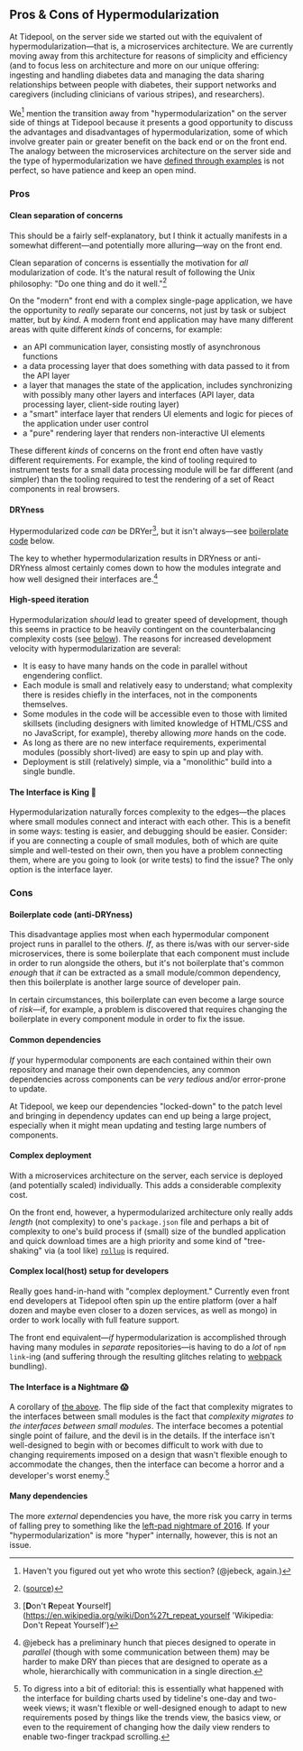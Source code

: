 ## Pros & Cons of Hypermodularization

At Tidepool, on the server side we started out with the equivalent of hypermodularization—that is, a microservices architecture. We are currently moving away from this architecture for reasons of simplicity and efficiency (and to focus less on architecture and more on our unique offering: ingesting and handling diabetes data and managing the data sharing relationships between people with diabetes, their support networks and caregivers (including clinicians of various stripes), and researchers).

We[^a] mention the transition away from "hypermodularization" on the server side of things at Tidepool because it presents a good opportunity to discuss the advantages and disadvantages of hypermodularization, some of which involve greater pain or greater benefit on the back end or on the front end. The analogy between the microservices architecture on the server side and the type of hypermodularization we have [defined through examples](what-is-hypermodular.md) is not perfect, so have patience and keep an open mind.

### Pros

#### Clean separation of concerns

This should be a fairly self-explanatory, but I think it actually manifests in a somewhat different—and potentially more alluring—way on the front end.

Clean separation of concerns is essentially the motivation for *all* modularization of code. It's the natural result of following the Unix philosophy: "Do one thing and do it well."[^b]

On the "modern" front end with a complex single-page application, we have the opportunity to *really* separate our concerns, not just by task or subject matter, but by *kind*. A modern front end application may have many different areas with quite different *kinds* of concerns, for example:

- an API communication layer, consisting mostly of asynchronous functions
- a data processing layer that does something with data passed to it from the API layer
- a layer that manages the state of the application, includes synchronizing with possibly many other layers and interfaces (API layer, data processing layer, client-side routing layer)
- a "smart" interface layer that renders UI elements and logic for pieces of the application under user control
- a "pure" rendering layer that renders non-interactive UI elements

These different *kinds* of concerns on the front end often have vastly different requirements. For example, the kind of tooling required to instrument tests for a small data processing module will be far different (and simpler) than the tooling required to test the rendering of a set of React components in real browsers.

#### DRYness

Hypermodularized code *can* be DRYer[^c], but it isn't always—see [boilerplate code](#boilerplate-code-antidryness) below.

The key to whether hypermodularization results in DRYness or anti-DRYness almost certainly comes down to how the modules integrate and how well designed their interfaces are.[^d]

#### High-speed iteration

Hypermodularization *should* lead to greater speed of development, though this seems in practice to be heavily contingent on the counterbalancing complexity costs (see [below](#cons)). The reasons for increased development velocity with hypermodularization are several:

- It is easy to have many hands on the code in parallel without engendering conflict.
- Each module is small and relatively easy to understand; what complexity there is resides chiefly in the interfaces, not in the components themselves.
- Some modules in the code will be accessible even to those with limited skillsets (including designers with limited knowledge of HTML/CSS and no JavaScript, for example), thereby allowing *more* hands on the code.
- As long as there are no new interface requirements, experimental modules (possibly short-lived) are easy to spin up and play with.
- Deployment is still (relatively) simple, via a "monolithic" build into a single bundle.

#### The Interface is King :crown:

Hypermodularization naturally forces complexity to the edges—the places where small modules connect and interact with each other. This is a benefit in some ways: testing is easier, and debugging should be easier. Consider: if you are connecting a couple of small modules, both of which are quite simple and well-tested on their own, then you have a problem connecting them, where are you going to look (or write tests) to find the issue? The only option is the interface layer.

### Cons

#### Boilerplate code (anti-DRYness)

This disadvantage applies most when each hypermodular component project runs in parallel to the others. *If*, as there is/was with our server-side microservices, there is some boilerplate that each component must include in order to run alongside the others, but it's not boilerplate that's common *enough* that *it* can be extracted as a small module/common dependency, then this boilerplate is another large source of developer pain.

In certain circumstances, this boilerplate can even become a large source of *risk*—if, for example, a problem is discovered that requires changing the boilerplate in every component module in order to fix the issue.

#### Common dependencies

*If* your hypermodular components are each contained within their own repository and manage their own dependencies, any common dependencies across components can be *very tedious* and/or error-prone to update.

At Tidepool, we keep our dependencies "locked-down" to the patch level and bringing in dependency updates can end up being a large project, especially when it might mean updating and testing large numbers of components.

#### Complex deployment

With a microservices architecture on the server, each service is deployed (and potentially scaled) individually. This adds a considerable complexity cost.

On the front end, however, a hypermodularized architecture only really adds *length* (not complexity) to one's `package.json` file and perhaps a bit of complexity to one's build process if (small) size of the bundled application and quick download times are a high priority and some kind of "tree-shaking" via (a tool like) [`rollup`](https://www.npmjs.com/package/rollup 'npm: rollup') is required.

#### Complex local(host) setup for developers

Really goes hand-in-hand with "complex deployment." Currently even front end developers at Tidepool often spin up the entire platform (over a half dozen and maybe even closer to a dozen services, as well as mongo) in order to work locally with full feature support.

The front end equivalent—*if* hypermodularization is accomplished through having many modules in *separate* repositories—is having to do a *lot* of `npm link`-ing (and suffering through the resulting glitches relating to [webpack](https://webpack.github.io/ 'webpack') bundling).

#### The Interface is a Nightmare :scream:

A corollary of [the above](#the-interface-is-king-). The flip side of the fact that complexity migrates to the interfaces between small modules is the fact that *complexity migrates to the interfaces between small modules*. The interface becomes a potential single point of failure, and the devil is in the details. If the interface isn't well-designed to begin with or becomes difficult to work with due to changing requirements imposed on a design that wasn't flexible enough to accommodate the changes, then the interface can become a horror and a developer's worst enemy.[^e]

#### Many dependencies

The more *external* dependencies you have, the more risk you carry in terms of falling prey to something like the [left-pad nightmare of 2016](http://blog.npmjs.org/post/141577284765/kik-left-pad-and-npm 'npm blog: kik, left-pad, and npm'). If your "hypermodularization" is more "hyper" internally, however, this is not an issue.

[^a]: Haven't you figured out yet who wrote this section? (@jebeck, again.)

[^b]: ([source](https://en.wikipedia.org/wiki/Unix_philosophy#Do_One_Thing_and_Do_It_Well 'Wikipedia: Unix philosophy'))

[^c]: [**D**on't **R**epeat **Y**ourself](https://en.wikipedia.org/wiki/Don%27t_repeat_yourself 'Wikipedia: Don't Repeat Yourself')

[^d]: @jebeck has a preliminary hunch that pieces designed to operate in *parallel* (though with some communication between them) may be harder to make DRY than pieces that are designed to operate as a whole, hierarchically with communication in a single direction.

[^e]: To digress into a bit of editorial: this is essentially what happened with the interface for building charts used by tideline's one-day and two-week views; it wasn't flexible or well-designed enough to adapt to new requirements posed by things like the trends view, the basics view, or even to the requirement of changing how the daily view renders to enable two-finger trackpad scrolling.
